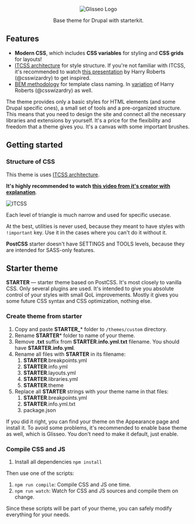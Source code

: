 <p align="center">
 <img src="https://rawgit.com/Niklan/Glisseo/8.x-1.x/logo.svg" align="center" alt="Glisseo Logo">

 <p align="center">
   Base theme for Drupal with starterkit.
 </p>
</p>

## Features

- **Modern CSS**, which includes **CSS variables** for styling and **CSS grids** for layouts!
- [ITCSS architecture](https://github.com/ahmadajmi/awesome-itcss) for style structure. If you're not familiar with ITCSS, it's recommended to watch [this presentation](https://www.youtube.com/watch?v=1OKZOV-iLj4&feature=youtu.be&t=524) by Harry Roberts (@csswizardry) to get inspired.
- [BEM methodology](https://bem.info/) for template class naming. In [variation](https://csswizardry.com/2013/01/mindbemding-getting-your-head-round-bem-syntax/) of Harry Roberts (@csswizardry) as well.

The theme provides only a basic styles for HTML elements (and some Drupal specific ones), a small set of tools and a pre-organized structure. This means that you need to design the site and connect all the necessary libraries and extensions by yourself. It's a price for the flexibility and freedom that a theme gives you. It's a canvas with some important brushes.

## Getting started

### Structure of CSS

This theme is uses [ITCSS architecture](https://github.com/ahmadajmi/awesome-itcss).

**It's highly recommended to watch [this video from it's creator with explanation](https://youtu.be/1OKZOV-iLj4?t=524)**.

![ITCSS](https://i.imgur.com/mropqbH.png)

Each level of triangle is much narrow and used for specific usecase.

At the best, utilities is never used, because they meant to have styles with `!important` key. Use it in the cases where you can't do it without it.

**PostCSS** starter doesn't have SETTINGS and TOOLS levels, because they are intended for SASS-only features.

## Starter theme

**STARTER** — starter theme based on PostCSS. It's most closely to vanilla CSS. Only several plugins are used. It's intended to give you absolute control of your styles with small QoL improvements. Mostly it gives you some future CSS syntax and CSS optimization, nothing else.

### Create theme from starter

1. Copy and paste **STARTER_*** folder to `/themes/custom` directory.
2. Rename **STARTER*** folder to name of your theme.
3. Remove **.txt** suffix from **STARTER.info.yml.txt** filename. You should have **STARTER.info.yml**.
4. Rename all files with **STARTER** in its filename:
   1. **STARTER**.breakpoints.yml
   2. **STARTER**.info.yml
   3. **STARTER**.layouts.yml
   4. **STARTER**.libraries.yml
   5. **STARTER**.theme
5. Replace all **STARTER** strings with your theme name in that files:
   1. **STARTER**.breakpoints.yml
   2. **STARTER**.info.yml.txt
   3. package.json

If you did it right, you can find your theme on the Appearance page and install it. To avoid some problems, it's recommended to enable base theme as well, which is Glisseo. You don't need to make it default, just enable.

### Compile CSS and JS

1. Install all dependencies `npm install`

Then use one of the scripts:

1. `npm run compile`: Compile CSS and JS one time.
1. `npm run watch`: Watch for CSS and JS sources and compile them on change.

Since these scripts will be part of your theme, you can safely modify everything for your needs.
